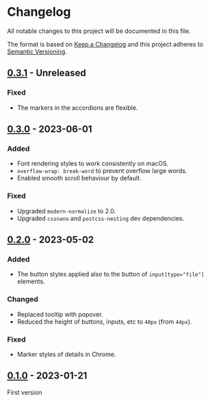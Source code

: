 # Changelog
All notable changes to this project will be documented in this file.

The format is based on [Keep a Changelog](http://keepachangelog.com/) and this
project adheres to [Semantic Versioning](http://semver.org/).

## [0.3.1] - Unreleased
### Fixed
- The markers in the accordions are flexible.

## [0.3.0] - 2023-06-01
### Added
- Font rendering styles to work consistently on macOS.
- `overflow-wrap: break-word` to prevent overflow large words.
- Enabled smooth scroll behaviour by default.

### Fixed
- Upgraded `modern-normalize` to 2.0.
- Upgraded `cssnano` and `postcss-nesting` dev dependencies.

## [0.2.0] - 2023-05-02
### Added
- The button styles applied also to the button of `input[type="file"]` elements.

### Changed
- Replaced tooltip with popover.
- Reduced the height of buttons, inputs, etc to `40px` (from `44px`).

### Fixed
- Marker styles of details in Chrome.

## [0.1.0] - 2023-01-21
First version

[0.3.1]: https://github.com/oscarotero/ui/compare/v0.3.0...HEAD
[0.3.0]: https://github.com/oscarotero/ui/compare/v0.2.0...v0.3.0
[0.2.0]: https://github.com/oscarotero/ui/compare/v0.1.0...v0.2.0
[0.1.0]: https://github.com/oscarotero/ui/releases/tag/v0.1.0
